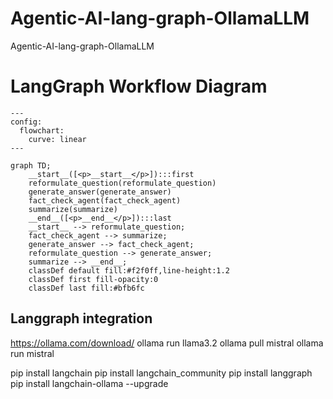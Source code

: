 # Agentic-AI-lang-graph-OllamaLLM
Agentic-AI-lang-graph-OllamaLLM


# LangGraph Workflow Diagram

```mermaid
---
config:
  flowchart:
    curve: linear
---

graph TD;
	__start__([<p>__start__</p>]):::first
	reformulate_question(reformulate_question)
	generate_answer(generate_answer)
	fact_check_agent(fact_check_agent)
	summarize(summarize)
	__end__([<p>__end__</p>]):::last
	__start__ --> reformulate_question;
	fact_check_agent --> summarize;
	generate_answer --> fact_check_agent;
	reformulate_question --> generate_answer;
	summarize --> __end__;
	classDef default fill:#f2f0ff,line-height:1.2
	classDef first fill-opacity:0
	classDef last fill:#bfb6fc
```


## Langgraph integration
https://ollama.com/download/
ollama run llama3.2
ollama pull mistral
ollama run mistral

pip install langchain
pip install langchain_community
pip install langgraph
pip install langchain-ollama --upgrade
